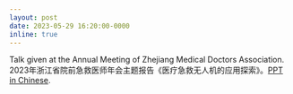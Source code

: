 ```yaml
---
layout: post
date: 2023-05-29 16:20:00-0000
inline: true
---
```


Talk given at the Annual Meeting of Zhejiang Medical Doctors Association. 2023年浙江省院前急救医师年会主题报告《医疗急救无人机的应用探索》。[PPT in Chinese](/assets/files/emergency-drones.pdf).
